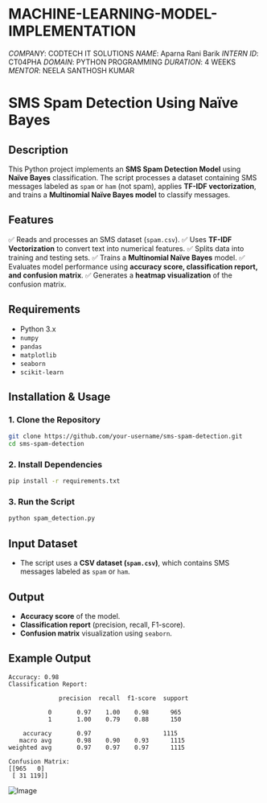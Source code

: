 # MACHINE-LEARNING-MODEL-IMPLEMENTATION

*COMPANY*: CODTECH IT SOLUTIONS
*NAME*: Aparna Rani Barik
*INTERN ID*: CT04PHA
*DOMAIN*: PYTHON PROGRAMMING
*DURATION*: 4 WEEKS
*MENTOR*: NEELA SANTHOSH KUMAR
# SMS Spam Detection Using Naïve Bayes

## Description
This Python project implements an **SMS Spam Detection Model** using **Naïve Bayes** classification. The script processes a dataset containing SMS messages labeled as `spam` or `ham` (not spam), applies **TF-IDF vectorization**, and trains a **Multinomial Naïve Bayes model** to classify messages.

## Features
✅ Reads and processes an SMS dataset (`spam.csv`).
✅ Uses **TF-IDF Vectorization** to convert text into numerical features.
✅ Splits data into training and testing sets.
✅ Trains a **Multinomial Naïve Bayes** model.
✅ Evaluates model performance using **accuracy score, classification report, and confusion matrix**.
✅ Generates a **heatmap visualization** of the confusion matrix.

## Requirements
- Python 3.x
- `numpy`
- `pandas`
- `matplotlib`
- `seaborn`
- `scikit-learn`

## Installation & Usage

### 1. Clone the Repository
```bash
git clone https://github.com/your-username/sms-spam-detection.git
cd sms-spam-detection
```

### 2. Install Dependencies
```bash
pip install -r requirements.txt
```

### 3. Run the Script
```bash
python spam_detection.py
```

## Input Dataset
- The script uses a **CSV dataset (`spam.csv`)**, which contains SMS messages labeled as `spam` or `ham`.

## Output
- **Accuracy score** of the model.
- **Classification report** (precision, recall, F1-score).
- **Confusion matrix** visualization using `seaborn`.

## Example Output
```
Accuracy: 0.98
Classification Report:

              precision  recall  f1-score  support

           0       0.97    1.00    0.98      965
           1       1.00    0.79    0.88      150

    accuracy       0.97                    1115
   macro avg       0.98    0.90    0.93      1115
weighted avg       0.97    0.97    0.97      1115

Confusion Matrix:
[[965   0]
 [ 31 119]]
```
![Image](https://github.com/user-attachments/assets/c35dc235-21c0-451c-bc69-c93edc4074c3)
